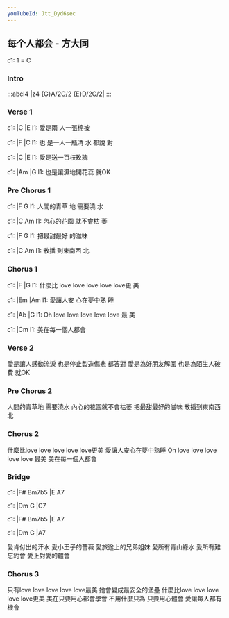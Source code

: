 ```yaml
---
youTubeId: Jtt_Dyd6sec
---
```


## 每个人都会 - 方大同

c1: 1 = C

### Intro

:::abcl4
|z4 {G}A/2G/2 {E}D/2C/2|
:::

### Verse 1

c1:       |C         |E
l1: 愛是兩 人一張棉被

c1:   |F         |C
l1: 也 是一人一瓶清 水 都說 對

c1:       |C         |E
l1: 愛是送一百枝玫瑰

c1:   |Am         |G
l1: 也是讓濕地開花蕊 就OK

### Pre Chorus 1

c1:           |F         G
l1: 人間的青草 地 需要澆 水

c1:           |C        Am
l1: 內心的花園 就不會枯 萎

c1:           |F         G
l1: 把最甜最好 的滋味

c1:     |C        Am
l1: 散播 到東南西 北

### Chorus 1

c1:       |F                         |G
l1: 什麼比 love love love love love更 美

c1:         |Em        |Am
l1: 愛讓人安 心在夢中熟 睡

c1:   |Ab                         |G
l1: Oh love love love love love 最 美

c1: |Cm
l1:  美在每一個人都會

### Verse 2

愛是讓人感動流淚
也是停止製造傷悲 都答對
愛是為好朋友解圍
也是為陌生人破費 就OK

### Pre Chorus 2

人間的青草地 需要澆水
內心的花園就不會枯萎
把最甜最好的滋味
散播到東南西北

### Chorus 2

什麼比love love love love love更美
愛讓人安心在夢中熟睡
Oh love love love love love 最美
美在每一個人都會

### Bridge

c1: |F# Bm7b5 |E A7

c1: |Dm G |C7

c1: |F# Bm7b5 |E A7

c1: |Dm G |A7

愛肯付出的汗水
愛小王子的薔薇
愛旅途上的兄弟姐妹
愛所有青山綠水
愛所有難忘約會
愛上對愛的體會

### Chorus 3

只有love love love love love最美
她會變成最安全的堡壘
什麼比love love love love love更美
美在只要用心都會學會
不用什麼只為 只要用心體會
愛讓每人都有機會
